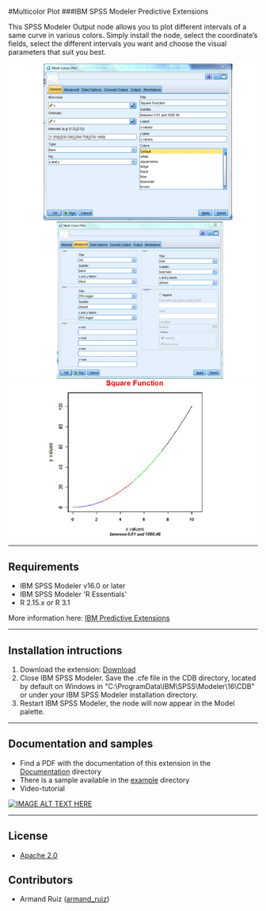 #Multicolor Plot
###IBM SPSS Modeler Predictive Extensions

This SPSS Modeler Output node allows you to plot different intervals of a same curve in various colors. Simply install the node, select the coordinate’s fields, select the different intervals you want and choose the visual parameters that suit you best.

![Map](https://github.com/IBMPredictiveAnalytics/Multicolor-Plot/blob/master/Screenshot/Illustration1.png?raw=true)
![Map](https://github.com/IBMPredictiveAnalytics/Multicolor-Plot/blob/master/Screenshot/Illustration2.png?raw=true)
![Map](https://github.com/IBMPredictiveAnalytics/Multicolor-Plot/blob/master/Screenshot/Illustration3.png?raw=true)


---
Requirements
----
- IBM SPSS Modeler v16.0 or later
- IBM SPSS Modeler 'R Essentials'
- R 2.15.x or R 3.1

More information here: [IBM Predictive Extensions][2]


---
Installation intructions
----
1. Download the extension: [Download][3] 
2. Close IBM SPSS Modeler. Save the .cfe file in the CDB directory, located by default on Windows in "C:\ProgramData\IBM\SPSS\Modeler\16\CDB" or under your IBM SPSS Modeler installation directory.
3. Restart IBM SPSS Modeler, the node will now appear in the Model palette.


---
Documentation and samples
----
- Find a PDF with the documentation of this extension in the [Documentation][5] directory
- There is a sample available in the [example][6] directory
- Video-tutorial

[![IMAGE ALT TEXT HERE](http://img.youtube.com/vi/or6o4-H0KWs/0.jpg)](http://www.youtube.com/watch?v=YOUTUBE_VIDEO_ID_HERE)

---
License
----

- [Apache 2.0][1]


Contributors
----

  - Armand Ruiz ([armand_ruiz](https://twitter.com/armand_ruiz))


[1]: http://www.apache.org/licenses/LICENSE-2.0.html
[2]:https://developer.ibm.com/predictiveanalytics/downloads/#tab2
[3]:https://github.com/IBMPredictiveAnalytics/Multicolor-Plot/raw/master/Source%20code/MultiColorsPlot.cfe
[5]:https://github.com/IBMPredictiveAnalytics/Multicolor-Plot/blob/master/Documentation/MultiColorPlot-SPSSModelerExtension.pdf
[6]:https://github.com/IBMPredictiveAnalytics/Multicolor-Plot/tree/master/Example
[10]:https://github.com/IBMPredictiveAnalytics/Multicolor-Plot/tree/master/Screenshot
